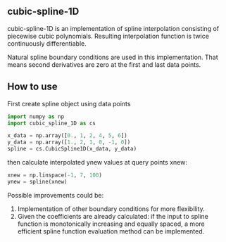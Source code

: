 ## cubic-spline-1D

cubic-spline-1D is an implementation of spline interpolation consisting
of piecewise cubic polynomials. Resulting interpolation function
is twice continuously differentiable.
 
Natural spline boundary conditions are used in this implementation.
That means second derivatives are zero at the first and last data points.

## How to use

First create spline object using data points

``` python
import numpy as np
import cubic_spline_1D as cs

x_data = np.array([0., 1, 2, 4, 5, 6])
y_data = np.array([1., 2, 1, 0, -1, 0])
spline = cs.CubicSpline1D(x_data, y_data)
```

then calculate interpolated ynew values at query points xnew:

``` python
xnew = np.linspace(-1, 7, 100)
ynew = spline(xnew)
```

Possible improvements could be: 
1) Implementation of other boundary conditions for more flexibility. 
2) Given the coefficients are already calculated: if the input 
to spline function is monotonically
 increasing and equally spaced, a more
 efficient spline function evaluation method can be implemented.